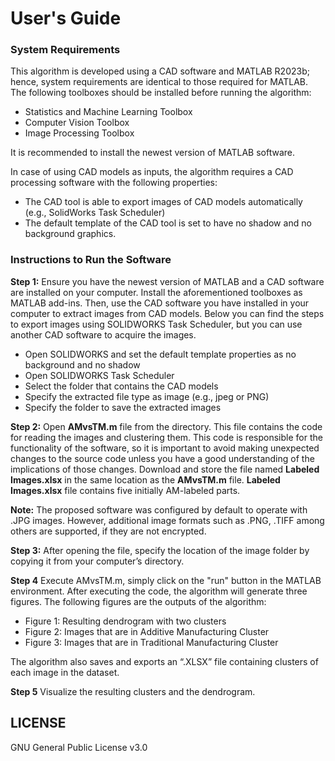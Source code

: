 # **User's Guide**



### System Requirements
This algorithm is developed using a CAD software and MATLAB R2023b; hence, system requirements are identical to those required for MATLAB. The following toolboxes should be installed before running the algorithm:
-	Statistics and Machine Learning Toolbox
-	Computer Vision Toolbox 
-	Image Processing Toolbox

It is recommended to install the newest version of MATLAB software.

In case of using CAD models as inputs, the algorithm requires a CAD processing software with the following properties:

-	The CAD tool is able to export images of CAD models automatically (e.g., SolidWorks Task Scheduler)
-	The default template of the CAD tool is set to have no shadow and no background graphics.

### Instructions to Run the Software
**Step 1:** Ensure you have the newest version of MATLAB and a CAD software are installed on your computer. Install the aforementioned toolboxes as MATLAB add-ins. Then, use the CAD software you have installed in your computer to extract images from CAD models. Below you can find the steps to export images using SOLIDWORKS Task Scheduler, but you can use another CAD software to acquire the images.
-	Open SOLIDWORKS and set the default template properties as no background and no shadow
-	Open SOLIDWORKS Task Scheduler
-	Select the folder that contains the CAD models
-	Specify the extracted file type as image (e.g., jpeg or PNG)
-	Specify the folder to save the extracted images

**Step 2:** Open **AMvsTM.m** file from the directory. This file contains the code for reading the images and clustering them. This code is responsible for the functionality of the software, so it is important to avoid making unexpected changes to the source code unless you have a good understanding of the implications of those changes. Download and store the file named **Labeled Images.xlsx** in the same location as the **AMvsTM.m** file.
**Labeled Images.xlsx** file contains five initially AM-labeled parts.


**Note:** The proposed software was configured by default to operate with .JPG images. However, additional image formats such as .PNG, .TIFF among others are supported, if they are not encrypted.

 **Step 3:** After opening the file, specify the location of the image folder by copying it from your computer’s directory. 

 **Step 4** Execute AMvsTM.m, simply click on the "run" button in the MATLAB environment. After executing the code, the algorithm will generate three figures. The following figures are the outputs of the algorithm:
 
-	Figure 1: Resulting dendrogram with two clusters
-	Figure 2: Images that are in Additive Manufacturing Cluster
-	Figure 3: Images that are in Traditional Manufacturing Cluster

The algorithm also saves and exports an “.XLSX” file containing clusters of each image in the dataset.

**Step 5** Visualize the resulting clusters and the dendrogram.

## LICENSE

GNU General Public License v3.0
